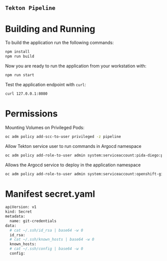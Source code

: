 `Tekton Pipeline`
---------------


# Building and Running

To build the application run the following commands:

```bash
npm install
npm run build
```

Now you are ready to run the application from your workstation with:


```bash
npm run start
```

Test the application endpoint with `curl`:

```bash
curl 127.0.0.1:8080
```

# Permissions

Mounting Volumes on Privileged Pods:

```bash
oc adm policy add-scc-to-user privileged -z pipeline
```

Allow Tekton service user to run commands in Argocd namespace

```bash
oc adm policy add-role-to-user admin system:serviceaccount:pida-diego:pipeline -n openshift-gitops
```

Allows the Argocd service to deploy in the application namespace

```bash
oc adm policy add-role-to-user admin system:serviceaccount:openshift-gitops:openshift-gitops-argocd-application-controller -n pida-diego
```

# Manifest secret.yaml

```bash
apiVersion: v1
kind: Secret
metadata:
  name: git-credentials
data:
  # cat ~/.ssh/id_rsa | base64 -w 0
  id_rsa:
  # cat ~/.ssh/known_hosts | base64 -w 0
  known_hosts: 
  # cat ~/.ssh/config | base64 -w 0
  config:
```